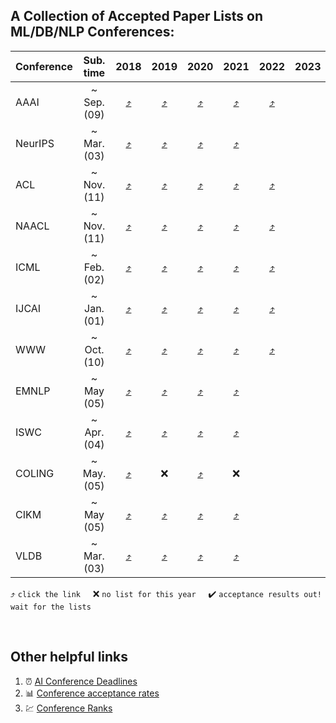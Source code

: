 ## A Collection of Accepted Paper Lists on ML/DB/NLP Conferences:

| **Conference** | Sub. time |2018 | 2019 | 2020 | 2021 | 2022 | 2023 |
| :----------| :----: | :----:| :----:| :----:| :----:| :----: | :----: |
| AAAI       | ~ Sep. (09) |[:arrow_heading_up:](https://aaai.org/Conferences/AAAI-18/wp-content/uploads/2017/12/AAAI-18-Accepted-Paper-List.Web_.pdf) |[:arrow_heading_up:](https://aaai.org/Conferences/AAAI-19/wp-content/uploads/2018/11/AAAI-19_Accepted_Papers.pdf) | [:arrow_heading_up:](https://aaai.org/Conferences/AAAI-20/wp-content/uploads/2020/01/AAAI-20-Accepted-Paper-List.pdf) | [:arrow_heading_up:](https://aaai.org/Conferences/AAAI-21/wp-content/uploads/2020/12/AAAI-21_Accepted-Paper-List.Main_.Technical.Track_.pdf) | [:arrow_heading_up:](https://aaai.org/Conferences/AAAI-22/wp-content/uploads/2021/12/AAAI-22_Accepted_Paper_List_Main_Technical_Track.pdf) | |
| NeurIPS    | ~ Mar. (03) | [:arrow_heading_up:](http://csml.stats.ox.ac.uk/news/2018-11-08-nips-papers/) |[:arrow_heading_up:](https://papers.nips.cc/book/advances-in-neural-information-processing-systems-32-2019) | [:arrow_heading_up:](https://neurips.cc/Conferences/2020/AcceptedPapersInitial) | [:arrow_heading_up:](https://neurips.cc/Conferences/2021/AcceptedPapersInitial) | | |
| ACL      | ~ Nov. (11) | [:arrow_heading_up:](https://acl2018.org/programme/papers/) |[:arrow_heading_up:](https://www.aclweb.org/anthology/volumes/P19-1/) | [:arrow_heading_up:](https://acl2020.org/program/accepted/) | [:arrow_heading_up:](https://2021.aclweb.org/program/accept/) |[:arrow_heading_up:](https://www.2022.aclweb.org/_files/ugd/705d57_a48dbdbe56ec4951a2a050193090adec.pdf) | |
| NAACL      | ~ Nov. (11) | [:arrow_heading_up:](https://naacl2018.wordpress.com/2018/03/02/list-of-accepted-papers/) |[:arrow_heading_up:](https://naacl2019.org/program/accepted/) | [:arrow_heading_up:]() | [:arrow_heading_up:](https://2021.naacl.org/program/accepted/) |[:arrow_heading_up:](https://2022.naacl.org/program/accepted_papers/) | |
| ICML | ~ Feb. (02) | [:arrow_heading_up:](https://icml.cc/Conferences/2018/Schedule?type=Poster) |[:arrow_heading_up:](https://www.idiap.ch/~katharas/pages/accepted-papers-at-icml-2019.html) | [:arrow_heading_up:](https://icml.cc/Conferences/2020/Schedule?type=Poster) | [:arrow_heading_up:](https://icml.cc/Conferences/2021/Schedule?type=Poster) | [:arrow_heading_up:](https://icml.cc/Conferences/2022/AcceptedPapersInitial) |
| IJCAI | ~ Jan. (01) | [:arrow_heading_up:](https://www.ijcai-18.org/accepted-papers/index.html) |[:arrow_heading_up:](https://www.ijcai19.org/accepted-papers.html) | [:arrow_heading_up:](http://static.ijcai.org/2020-accepted_papers.html) | [:arrow_heading_up:](https://ijcai-21.org/program-main-track/) | [:arrow_heading_up:](https://ijcai-21.org/program-main-track/) | |
| WWW | ~ Oct. (10) | [:arrow_heading_up:](https://www2018.thewebconf.org/proceedings/) | [:arrow_heading_up:](https://www2019.thewebconf.org/accepted-papers) | [:arrow_heading_up:](https://dl.acm.org/action/showFmPdf?doi=10.1145%2F3366423) | [:arrow_heading_up:](https://www2021.thewebconf.org/program/papers/) | [:arrow_heading_up:](https://www2022.thewebconf.org/accepted-papers/) | |
| EMNLP | ~ May (05) | [:arrow_heading_up:](https://www.aclweb.org/anthology/events/emnlp-2018/) | [:arrow_heading_up:](https://github.com/roomylee/EMNLP-2019-Papers) | [:arrow_heading_up:](https://2020.emnlp.org/papers/main) | [:arrow_heading_up:](https://2021.emnlp.org/papers) | | |
| ISWC | ~ Apr. (04) | [:arrow_heading_up:](http://iswc2018.semanticweb.org/accepted-papers/index.html) |[:arrow_heading_up:](https://link.springer.com/book/10.1007/978-3-030-30796-7) | [:arrow_heading_up:](https://iswc2020.semanticweb.org/program/accepted-papers/) | [:arrow_heading_up:](https://iswc2021.semanticweb.org/accepted-papers) | | |
| COLING | ~ May. (05) | [:arrow_heading_up:](https://coling2018.org/index.html%3Fp=1556.html) | :x: | [:arrow_heading_up:](https://coling2020.org/pages/accepted_papers_main_conference.html) | :x: | | |
| CIKM | ~ May (05) | [:arrow_heading_up:](https://dblp.org/db/conf/cikm/cikm2018) | [:arrow_heading_up:](https://dblp.org/db/conf/cikm/cikm2019.html) | [:arrow_heading_up:](https://www.cikm2020.org/accepted-papers/accepted-research-papers/) | [:arrow_heading_up:](https://www.cikm2021.org/accepted-papers) | | |
| VLDB | ~ Mar. (03) | [:arrow_heading_up:](http://vldb2018.lncc.br/call-for-research-track.html) | [:arrow_heading_up:](https://vldb.org/2019/?papers-research) | [:arrow_heading_up:](https://vldb2020.org/accepted-papers.html) | [:arrow_heading_up:](https://vldb.org/2021/?papers-research) | | |

:arrow_heading_up: `click the link` &nbsp; &nbsp;  :x: `no list for this year` &nbsp; &nbsp; :heavy_check_mark: `acceptance results out! wait for the lists`

<br>

## Other helpful links 
1. :alarm_clock: [AI Conference Deadlines](https://aideadlin.es/?sub=ML,NLP,DM)
2. :bar_chart: [Conference acceptance rates](https://aclweb.org/aclwiki/Conference_acceptance_rates)
3. :chart: [Conference Ranks](http://www.conferenceranks.com/#)
